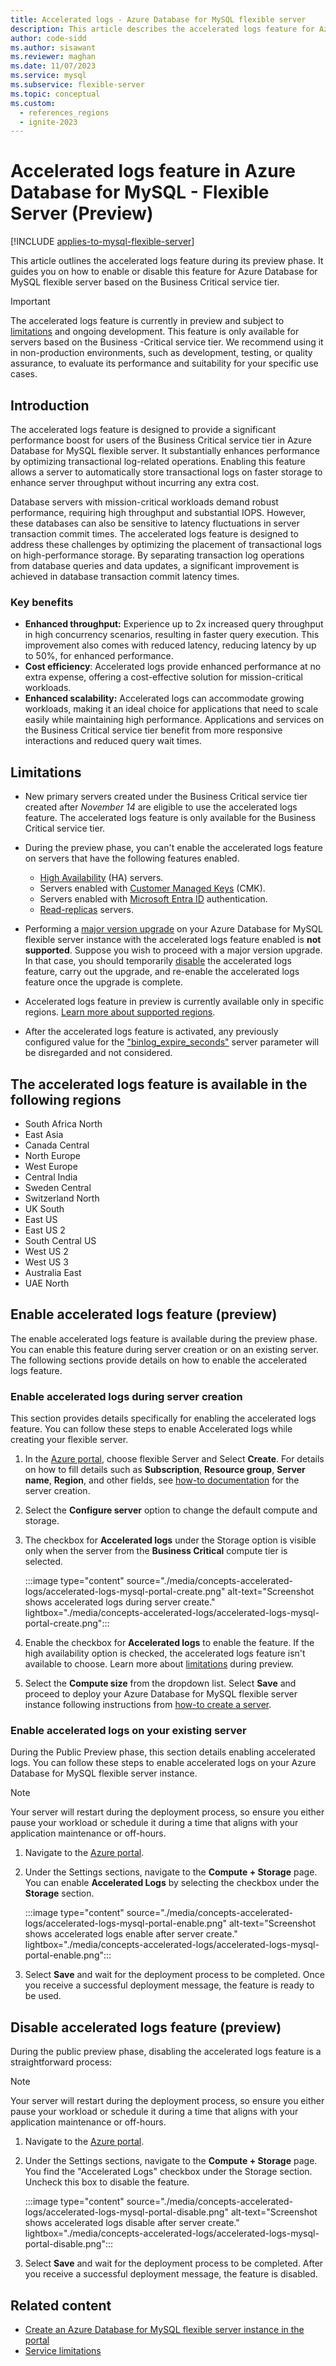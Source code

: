 ```yaml
---
title: Accelerated logs - Azure Database for MySQL flexible server
description: This article describes the accelerated logs feature for Azure Database for MySQL flexible server.
author: code-sidd
ms.author: sisawant
ms.reviewer: maghan
ms.date: 11/07/2023
ms.service: mysql
ms.subservice: flexible-server
ms.topic: conceptual
ms.custom:
  - references_regions
  - ignite-2023
---
```


# Accelerated logs feature in Azure Database for MySQL - Flexible Server (Preview)

[!INCLUDE [applies-to-mysql-flexible-server](../includes/applies-to-mysql-flexible-server.md)]

This article outlines the accelerated logs feature during its preview phase. It guides you on how to enable or disable this feature for Azure Database for MySQL flexible server based on the Business Critical service tier.

> [!IMPORTANT]  
> The accelerated logs feature is currently in preview and subject to [limitations](#limitations) and ongoing development. This feature is only available for servers based on the Business -Critical service tier. We recommend using it in non-production environments, such as development, testing, or quality assurance, to evaluate its performance and suitability for your specific use cases.

## Introduction

The accelerated logs feature is designed to provide a significant performance boost for users of the Business Critical service tier in Azure Database for MySQL flexible server. It substantially enhances performance by optimizing transactional log-related operations. Enabling this feature allows a server to automatically store transactional logs on faster storage to enhance server throughput without incurring any extra cost.

Database servers with mission-critical workloads demand robust performance, requiring high throughput and substantial IOPS. However, these databases can also be sensitive to latency fluctuations in server transaction commit times. The accelerated logs feature is designed to address these challenges by optimizing the placement of transactional logs on high-performance storage. By separating transaction log operations from database queries and data updates, a significant improvement is achieved in database transaction commit latency times.

### Key benefits

- **Enhanced throughput:** Experience up to 2x increased query throughput in high concurrency scenarios, resulting in faster query execution. This improvement also comes with reduced latency, reducing latency by up to 50%, for enhanced performance.
- **Cost efficiency**: Accelerated logs provide enhanced performance at no extra expense, offering a cost-effective solution for mission-critical workloads.
- **Enhanced scalability:** Accelerated logs can accommodate growing workloads, making it an ideal choice for applications that need to scale easily while maintaining high performance. Applications and services on the Business Critical service tier benefit from more responsive interactions and reduced query wait times.

## Limitations

- New primary servers created under the Business Critical service tier created after *November 14* are eligible to use the accelerated logs feature. The accelerated logs feature is only available for the Business Critical service tier.

- During the preview phase,  you can't enable the accelerated logs feature on servers that have the following features enabled.
    - [High Availability](./concepts-high-availability.md) (HA) servers.
    - Servers enabled with [Customer Managed Keys](./concepts-customer-managed-key.md)  (CMK).
    - Servers enabled with [Microsoft Entra ID](./concepts-azure-ad-authentication.md) authentication.
    - [Read-replicas](concepts-read-replicas.md) servers.

- Performing a [major version upgrade](./how-to-upgrade.md) on your Azure Database for MySQL flexible server instance with the accelerated logs feature enabled is **not supported**. Suppose you wish to proceed with a major version upgrade. In that case, you should temporarily [disable](#disable-accelerated-logs-feature-preview) the accelerated logs feature, carry out the upgrade, and re-enable the accelerated logs feature once the upgrade is complete.

- Accelerated logs feature in preview is currently available only in specific regions. [Learn more about supported regions](#the-accelerated-logs-feature-is-available-in-the-following-regions).

- After the accelerated logs feature is activated, any previously configured value for the ["binlog_expire_seconds"](https://dev.mysql.com/doc/refman/8.0/en/replication-options-binary-log.html#sysvar_binlog_expire_logs_seconds) server parameter will be disregarded and not considered.

## The accelerated logs feature is available in the following regions

- South Africa North
- East Asia
- Canada Central
- North Europe
- West Europe
- Central India
- Sweden Central
- Switzerland North
- UK South
- East US
- East US 2
- South Central US
- West US 2
- West US 3
- Australia East
- UAE North

## Enable accelerated logs feature (preview)

The enable accelerated logs feature is available during the preview phase. You can enable this feature during server creation or on an existing server. The following sections provide details on how to enable the accelerated logs feature.

### Enable accelerated logs during server creation

This section provides details specifically for enabling the accelerated logs feature. You can follow these steps to enable Accelerated logs while creating your flexible server.

1. In the [Azure portal](https://portal.azure.com/), choose flexible Server and Select **Create**.  For details on how to fill details such as **Subscription**, **Resource group**, **Server name**, **Region**, and other fields, see [how-to documentation](./quickstart-create-server-portal.md) for the server creation.

1. Select the **Configure server** option to change the default compute and storage.

1. The checkbox for **Accelerated logs** under the Storage option is visible only when the server from the **Business Critical** compute tier is selected.

    :::image type="content" source="./media/concepts-accelerated-logs/accelerated-logs-mysql-portal-create.png" alt-text="Screenshot shows accelerated logs during server create." lightbox="./media/concepts-accelerated-logs/accelerated-logs-mysql-portal-create.png":::

1. Enable the checkbox for **Accelerated logs** to enable the feature. If the high availability option is checked, the accelerated logs feature isn't available to choose. Learn more about [limitations](#limitations) during preview.

1. Select the **Compute size** from the dropdown list. Select **Save** and proceed to deploy your Azure Database for MySQL flexible server instance following instructions from [how-to create a server](./quickstart-create-server-portal.md).

### Enable accelerated logs on your existing server

During the Public Preview phase, this section details enabling accelerated logs. You can follow these steps to enable accelerated logs on your Azure Database for MySQL flexible server instance.

> [!NOTE]  
> Your server will restart during the deployment process, so ensure you either pause your workload or schedule it during a time that aligns with your application maintenance or off-hours.

1. Navigate to the [Azure portal](https://portal.azure.com/).

1. Under the Settings sections, navigate to the **Compute + Storage** page. You can enable **Accelerated Logs** by selecting the checkbox under the **Storage** section.

    :::image type="content" source="./media/concepts-accelerated-logs/accelerated-logs-mysql-portal-enable.png" alt-text="Screenshot shows accelerated logs enable after server create." lightbox="./media/concepts-accelerated-logs/accelerated-logs-mysql-portal-enable.png":::

1. Select **Save** and wait for the deployment process to be completed. Once you receive a successful deployment message, the feature is ready to be used.

## Disable accelerated logs feature (preview)

During the public preview phase, disabling the  accelerated logs feature is a straightforward process:

> [!NOTE]  
> Your server will restart during the deployment process, so ensure you either pause your workload or schedule it during a time that aligns with your application maintenance or off-hours.

1. Navigate to the [Azure portal](https://portal.azure.com/).

1. Under the Settings sections, navigate to the **Compute + Storage** page. You find the "Accelerated Logs" checkbox under the Storage section. Uncheck this box to disable the feature.

    :::image type="content" source="./media/concepts-accelerated-logs/accelerated-logs-mysql-portal-disable.png" alt-text="Screenshot shows accelerated logs disable after server create." lightbox="./media/concepts-accelerated-logs/accelerated-logs-mysql-portal-disable.png":::

1. Select **Save** and wait for the deployment process to be completed. After you receive a successful deployment message, the feature is disabled.

## Related content

- [Create an Azure Database for MySQL flexible server instance in the portal](quickstart-create-server-portal.md)
- [Service limitations](concepts-limitations.md)
